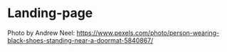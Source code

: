 # Landing-page
Photo by Andrew Neel: https://www.pexels.com/photo/person-wearing-black-shoes-standing-near-a-doormat-5840867/